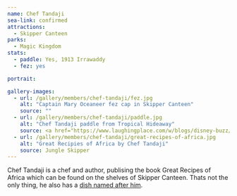 ```yaml
---
name: Chef Tandaji
sea-link: confirmed
attractions:
  - Skipper Canteen
parks:
  - Magic Kingdom
stats:
  - paddle: Yes, 1913 Irrawaddy
  - fez: yes

portrait:

gallery-images:
  - url: /gallery/members/chef-tandaji/fez.jpg
    alt: "Captain Mary Oceaneer fez cap in Skipper Canteen"
    source: ""
  - url: /gallery/members/chef-tandaji/paddle.jpg
    alt: "Chef Tandaji paddle from Tropical Hideaway"
    source: <a href="https://www.laughingplace.com/w/blogs/disney-buzz/2018/12/19/imagineer-says-disneylands-tropical-hideaway-contains-clues-for-future-attractions/" target="_blank">Laughing Place pictures of the Tropical Hideaway</a>
  - url: /gallery/members/chef-tandaji/great-recipes-of-africa.jpg
    alt: "Great Recipies of Africa by Chef Tandaji"
    source: Jungle Skipper
---
```


Chef Tandaji is a chef and author, publising the book Great Recipes of Africa which can be found on the shelves of Skipper Canteen. Thats not the only thing, he also has a [dish named after him](https://disneyworld.disney.go.com/en_GB/dining/magic-kingdom/jungle-navigation-skipper-canteen/menus/).
